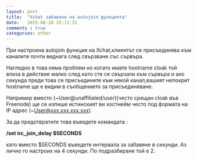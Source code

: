 ```yaml
---
layout: post
title:  "Xchat забавяне на autojoin функцията"
date:   2015-06-28 22:11:31
comments : true
categories: other
---
```


При настроена autojoin функция на Xchat,клиентът се присъединява към каналите почти веднага след свързване със сървъра.

Нагледно в това няма проблем но когато имате hostname cloak той влиза в действие малко след като сте се свързали към сървъра и ако секунда преди това се присъедините към някой канал,вашият непокрит hostname ще е видим в съобщението за присъединяване.

Например вместо (~User@unaffiliated/user)(често срещан cloak във Freenode) ще се изпише истинският ви хостнейм често под формата на IP адрес (~User@xxx.xxx.xxx.xxx).

За да предотвратите това въведете командата : 

**/set irc_join_delay $SECONDS**

като вместо $SECONDS въведете интервала за забавяне в секунди.
Аз лично го настроих на 4 секунди.
По подразбиране той е 2.

